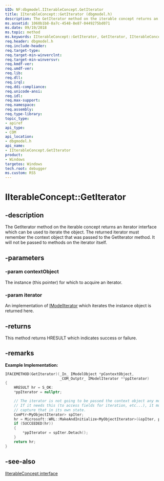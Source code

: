 ```yaml
---
UID: NF:dbgmodel.IIterableConcept.GetIterator
title: IIterableConcept::GetIterator (dbgmodel.h)
description: The GetIterator method on the iterable concept returns an iterator interface which can be used to iterate the object.
ms.assetid: 1060b1b8-8a7c-4548-8e87-0449275bd071
ms.date: 09/19/2018
ms.topic: method
ms.keywords: IIterableConcept::GetIterator, GetIterator, IIterableConcept.GetIterator, IIterableConcept::GetIterator, IIterableConcept.GetIterator
req.header: dbgmodel.h
req.include-header:
req.target-type:
req.target-min-winverclnt:
req.target-min-winversvr:
req.kmdf-ver:
req.umdf-ver:
req.lib:
req.dll:
req.irql: 
req.ddi-compliance:
req.unicode-ansi:
req.idl:
req.max-support:
req.namespace:
req.assembly:
req.type-library: 
topic_type: 
- apiref
api_type: 
- COM
api_location: 
- dbgmodel.h
api_name: 
- IIterableConcept.GetIterator
product:
- Windows
targetos: Windows
tech.root: debugger
ms.custom: RS5
---
```


# IIterableConcept::GetIterator


## -description

The GetIterator method on the iterable concept returns an iterator interface which can be used to iterate the object. The returned iterator must remember the context object that was passed to the GetIterator method. It will not be passed to methods on the iterator itself. 

## -parameters

### -param contextObject
The instance (this pointer) for which to acquire an iterator.

### -param iterator
An implementation of [IModelIterator](nn-dbgmodel-imodeliterator.md) which iterates the instance object is returned here.


## -returns
This method returns HRESULT which indicates success or failure.

## -remarks

**Example Implementation:** 

```cpp
IFACEMETHOD(GetIterator)(_In_ IModelObject *pContextObject, 
                         _COM_Outptr_ IModelIterator **ppIterator)
{
    HRESULT hr = S_OK:
    *ppIterator = nullptr;

    // The iterator is not going to be passed the context object any more.  
    // If it needs this (to access fields for iteration, etc...), it must
    // capture that in its own state.
    ComPtr<MyObjectIterator> spIter;
    hr = Microsoft::WRL::MakeAndInitialize<MyObjectIterator>(&spIter, pContextObject);
    if (SUCCEEDED(hr))
    {
        *ppIterator = spIter.Detach();
    }
    return hr;
}
```


## -see-also

[IIterableConcept interface](nn-dbgmodel-iiterableconcept.md)
